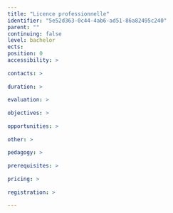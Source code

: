 ```yaml
---
title: "Licence professionnelle"
identifier: "5e52d363-0c44-4ab6-ad51-86a82495c240"
parent: ""
continuing: false
level: bachelor
ects: 
position: 0
accessibility: >
   
contacts: >
   
duration: >
   
evaluation: >
   
objectives: >
   
opportunities: >
   
other: >
   
pedagogy: >
   
prerequisites: >
   
pricing: >
   
registration: >
   
---
```


